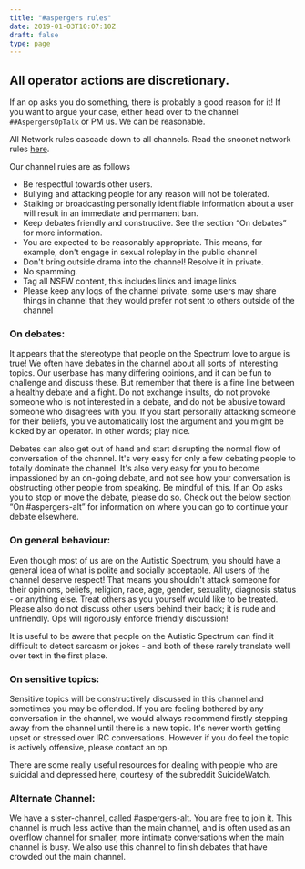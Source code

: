 ```yaml
---
title: "#aspergers rules"
date: 2019-01-03T10:07:10Z
draft: false
type: page
---
```


## All operator actions are discretionary.

If an op asks you do something, there is probably a good reason for it! If you want to argue your case, either head over to the channel `##AspergersOpTalk` or PM us. We can be reasonable.

All Network rules cascade down to all channels. Read the snoonet network rules [here](https://snoonet.org/rules).

Our channel rules are as follows

- Be respectful towards other users.
- Bullying and attacking people for any reason will not be tolerated.
- Stalking or broadcasting personally identifiable information about a user will result in an immediate and permanent ban.
- Keep debates friendly and constructive. See the section “On debates” for more information.
- You are expected to be reasonably appropriate. This means, for example, don't engage in sexual roleplay in the public channel
- Don't bring outside drama into the channel! Resolve it in private.
- No spamming.
- Tag all NSFW content, this includes links and image links
- Please keep any logs of the channel private, some users may share things in channel that they would prefer not sent to others outside of the channel

### On debates:

It appears that the stereotype that people on the Spectrum love to argue is true! We often have debates in the channel about all sorts of interesting topics. Our userbase has many differing opinions, and it can be fun to challenge and discuss these. But remember that there is a fine line between a healthy debate and a fight. Do not exchange insults, do not provoke someone who is not interested in a debate, and do not be abusive toward someone who disagrees with you. If you start personally attacking someone for their beliefs, you've automatically lost the argument and you might be kicked by an operator. In other words; play nice.

Debates can also get out of hand and start disrupting the normal flow of conversation of the channel. It's very easy for only a few debating people to totally dominate the channel. It's also very easy for you to become impassioned by an on-going debate, and not see how your conversation is obstructing other people from speaking. Be mindful of this. If an Op asks you to stop or move the debate, please do so. Check out the below section “On #aspergers-alt” for information on where you can go to continue your debate elsewhere.

### On general behaviour:

Even though most of us are on the Autistic Spectrum, you should have a general idea of what is polite and socially acceptable. All users of the channel deserve respect! That means you shouldn't attack someone for their opinions, beliefs, religion, race, age, gender, sexuality, diagnosis status - or anything else. Treat others as you yourself would like to be treated. Please also do not discuss other users behind their back; it is rude and unfriendly. Ops will rigorously enforce friendly discussion!

It is useful to be aware that people on the Autistic Spectrum can find it difficult to detect sarcasm or jokes - and both of these rarely translate well over text in the first place.

### On sensitive topics:

Sensitive topics will be constructively discussed in this channel and sometimes you may be offended. If you are feeling bothered by any conversation in the channel, we would always recommend firstly stepping away from the channel until there is a new topic. It's never worth getting upset or stressed over IRC conversations. However if you do feel the topic is actively offensive, please contact an op.

There are some really useful resources for dealing with people who are suicidal and depressed here, courtesy of the subreddit SuicideWatch.

### Alternate Channel:

We have a sister-channel, called #aspergers-alt. You are free to join it. This channel is much less active than the main channel, and is often used as an overflow channel for smaller, more intimate conversations when the main channel is busy. We also use this channel to finish debates that have crowded out the main channel.
